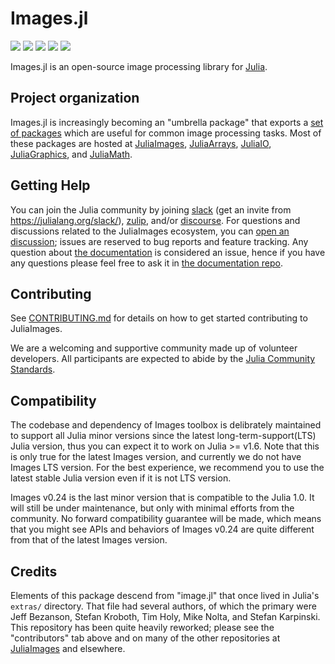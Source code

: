 # Images.jl

[![][action-img]][action-url]
[![][pkgeval-img]][pkgeval-url]
[![][codecov-img]][codecov-url]
[![][docs-stable-img]][docs-stable-url]
[![][docs-dev-img]][docs-dev-url]

Images.jl is an open-source image processing library for [Julia](http://julialang.org/).

## Project organization

Images.jl is increasingly becoming an "umbrella package" that exports a [set of packages](https://juliaimages.org/latest/pkgs/) which are useful for common image processing tasks.
Most of these packages are hosted at
[JuliaImages](https://github.com/JuliaImages),
[JuliaArrays](https://github.com/JuliaArrays),
[JuliaIO](https://github.com/JuliaIO),
[JuliaGraphics](https://github.com/JuliaGraphics), and
[JuliaMath](https://github.com/JuliaMath).

## Getting Help

You can join the Julia community by joining [slack](https://julialang.slack.com) (get an invite from https://julialang.org/slack/), [zulip](https://julialang.zulipchat.com/), and/or [discourse](https://discourse.julialang.org/).
For questions and discussions related to the JuliaImages ecosystem, you can [open an discussion](https://github.com/JuliaImages/Images.jl/discussions); issues are reserved to bug reports and feature tracking.
Any question about [the documentation](https://juliaimages.org/) is considered an issue, hence if you have any questions please feel free to ask it in [the documentation repo](https://github.com/JuliaImages/juliaimages.github.io/issues).

## Contributing

See [CONTRIBUTING.md](CONTRIBUTING.md) for details on how to get started contributing to JuliaImages.

We are a welcoming and supportive community made up of volunteer developers.
All participants are expected to abide by the [Julia Community Standards](https://julialang.org/community/standards/).

## Compatibility

The codebase and dependency of Images toolbox is delibrately maintained to support all Julia minor
versions since the latest long-term-support(LTS) Julia version, thus you can expect it to work on
Julia >= v1.6. Note that this is only true for the latest Images version, and currently we do not
have Images LTS version. For the best experience, we recommend you to use the latest stable Julia
version even if it is not LTS version.

Images v0.24 is the last minor version that is compatible to the Julia 1.0. It will still be under
maintenance, but only with minimal efforts from the community. No forward compatibility guarantee
will be made, which means that you might see APIs and behaviors of Images v0.24 are quite different
from that of the latest Images version.

## Credits

Elements of this package descend from "image.jl"
that once lived in Julia's `extras/` directory.
That file had several authors, of which the primary were
Jeff Bezanson, Stefan Kroboth, Tim Holy, Mike Nolta, and Stefan Karpinski.
This repository has been quite heavily reworked;
please see the "contributors" tab above and on many of the other repositories at [JuliaImages](https://github.com/JuliaImages) and elsewhere.

<!-- URLS -->

[pkgeval-img]: https://juliaci.github.io/NanosoldierReports/pkgeval_badges/I/Images.svg
[pkgeval-url]: https://juliaci.github.io/NanosoldierReports/pkgeval_badges/report.html
[action-img]: https://github.com/JuliaImages/Images.jl/workflows/Unit%20test/badge.svg
[action-url]: https://github.com/JuliaImages/Images.jl/actions
[codecov-img]: https://codecov.io/github/JuliaImages/Images.jl/coverage.svg?branch=master
[codecov-url]: https://codecov.io/github/JuliaImages/Images.jl?branch=master
[docs-stable-img]: https://img.shields.io/badge/docs-stable-blue.svg
[docs-stable-url]: https://juliaimages.org/stable
[docs-dev-img]: https://img.shields.io/badge/docs-dev-blue.svg
[docs-dev-url]: https://juliaimages.org/latest
